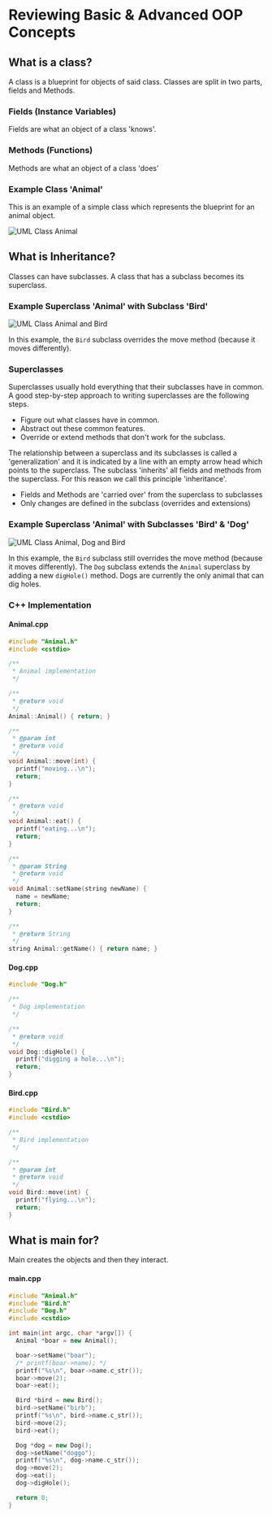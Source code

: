 # Reviewing Basic & Advanced OOP Concepts

## What is a class?

A class is a blueprint for objects of said class.
Classes are split in two parts, fields and Methods.

### Fields (Instance Variables)

Fields are what an object of a class 'knows'.

### Methods (Functions)

Methods are what an object of a class 'does'

### Example Class 'Animal'

This is an example of a simple class which represents the blueprint for an
animal object.

![UML Class Animal](uml/ClassDiagram1.png)

## What is Inheritance?

Classes can have subclasses. A class that has a subclass becomes its superclass.

### Example Superclass 'Animal' with Subclass 'Bird'

![UML Class Animal and Bird](uml/ClassDiagram2.png)

In this example, the `Bird` subclass overrides the move method (because it moves differently).

### Superclasses

Superclasses usually hold everything that their subclasses have in common.
A good step-by-step approach to writing superclasses are the following steps.

- Figure out what classes have in common.
- Abstract out these common features.
- Override or extend methods that don't work for the subclass.

The relationship between a superclass and its subclasses is called a 'generalization'
and it is indicated by a line with an empty arrow head which points to the superclass.
The subclass 'inherits' all fields and methods from the superclass. For this reason
we call this principle 'inheritance'.

- Fields and Methods are 'carried over' from the superclass to subclasses
- Only changes are defined in the subclass (overrides and extensions)

### Example Superclass 'Animal' with Subclasses 'Bird' & 'Dog'

![UML Class Animal, Dog and Bird](uml/ClassDiagram3.png)

In this example, the `Bird` subclass still overrides the move method (because it
moves differently). The `Dog` subclass extends the `Animal` superclass by adding
a new `digHole()` method. Dogs are currently the only animal that can dig holes.

### C++ Implementation

#### Animal.cpp

```cpp
#include "Animal.h"
#include <cstdio>

/**
 * Animal implementation
 */

/**
 * @return void
 */
Animal::Animal() { return; }

/**
 * @param int
 * @return void
 */
void Animal::move(int) {
  printf("moving...\n");
  return;
}

/**
 * @return void
 */
void Animal::eat() {
  printf("eating...\n");
  return;
}

/**
 * @param String
 * @return void
 */
void Animal::setName(string newName) {
  name = newName;
  return;
}

/**
 * @return String
 */
string Animal::getName() { return name; }
```

#### Dog.cpp

```cpp
#include "Dog.h"

/**
 * Dog implementation
 */

/**
 * @return void
 */
void Dog::digHole() {
  printf("digging a hole...\n");
  return;
}
```

#### Bird.cpp

```cpp
#include "Bird.h"
#include <cstdio>

/**
 * Bird implementation
 */

/**
 * @param int
 * @return void
 */
void Bird::move(int) {
  printf("flying...\n");
  return;
}
```

## What is main for?

Main creates the objects and then they interact.

#### main.cpp

```cpp
#include "Animal.h"
#include "Bird.h"
#include "Dog.h"
#include <cstdio>

int main(int argc, char *argv[]) {
  Animal *boar = new Animal();

  boar->setName("boar");
  /* printf(boar->name); */
  printf("%s\n", boar->name.c_str());
  boar->move(2);
  boar->eat();

  Bird *bird = new Bird();
  bird->setName("birb");
  printf("%s\n", bird->name.c_str());
  bird->move(2);
  bird->eat();

  Dog *dog = new Dog();
  dog->setName("doggo");
  printf("%s\n", dog->name.c_str());
  dog->move(2);
  dog->eat();
  dog->digHole();

  return 0;
}
```
